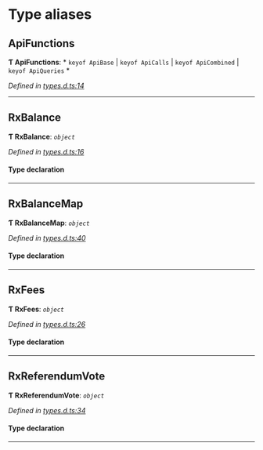 

# Type aliases

<a id="apifunctions"></a>

##  ApiFunctions

**Ƭ ApiFunctions**: * `keyof ApiBase` &#124; `keyof ApiCalls` &#124; `keyof ApiCombined` &#124; `keyof ApiQueries`
*

*Defined in [types.d.ts:14](https://github.com/polkadot-js/api/blob/0c906e5/packages/api-observable/src/types.d.ts#L14)*

___
<a id="rxbalance"></a>

##  RxBalance

**Ƭ RxBalance**: *`object`*

*Defined in [types.d.ts:16](https://github.com/polkadot-js/api/blob/0c906e5/packages/api-observable/src/types.d.ts#L16)*

#### Type declaration

___
<a id="rxbalancemap"></a>

##  RxBalanceMap

**Ƭ RxBalanceMap**: *`object`*

*Defined in [types.d.ts:40](https://github.com/polkadot-js/api/blob/0c906e5/packages/api-observable/src/types.d.ts#L40)*

#### Type declaration

[index: `string`]: [RxBalance](_types_d_.md#rxbalance)

___
<a id="rxfees"></a>

##  RxFees

**Ƭ RxFees**: *`object`*

*Defined in [types.d.ts:26](https://github.com/polkadot-js/api/blob/0c906e5/packages/api-observable/src/types.d.ts#L26)*

#### Type declaration

___
<a id="rxreferendumvote"></a>

##  RxReferendumVote

**Ƭ RxReferendumVote**: *`object`*

*Defined in [types.d.ts:34](https://github.com/polkadot-js/api/blob/0c906e5/packages/api-observable/src/types.d.ts#L34)*

#### Type declaration

___

